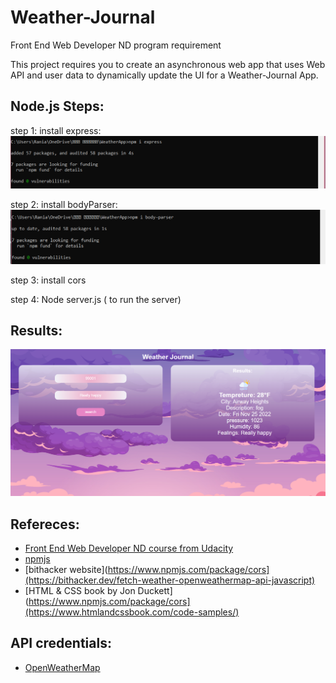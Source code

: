 # Weather-Journal
Front End Web Developer ND program requirement

This project requires you to create an asynchronous web app that uses Web API and user data to dynamically update the UI for a Weather-Journal App.

## Node.js Steps: 
step 1: install express:
![ install express](steps/express.png)

step 2: install bodyParser:
![ install bodyParser](steps/bodyparser.png)

step 3: install cors

step 4: Node server.js ( to run the server)
 
## Results:
![Results](steps/app.png)

## Refereces: 
- [Front End Web Developer ND course from Udacity](https://www.udacity.com/course/front-end-web-developer-nanodegree--nd001)
- [npmjs](https://www.npmjs.com/package/cors)
- [bithacker website](https://www.npmjs.com/package/cors](https://bithacker.dev/fetch-weather-openweathermap-api-javascript)
- [HTML & CSS book by Jon Duckett](https://www.npmjs.com/package/cors](https://www.htmlandcssbook.com/code-samples/)


## API credentials:
- [OpenWeatherMap](https://www.OpenWeatherMap.com)



